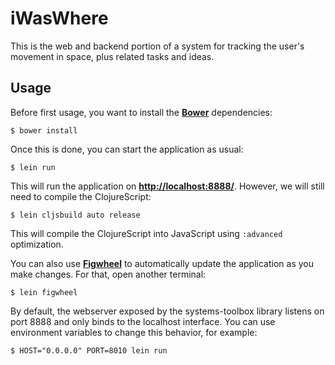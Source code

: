 # iWasWhere

This is the web and backend portion of a system for tracking the user's movement in space, plus related tasks and ideas.

## Usage

Before first usage, you want to install the **[Bower](http://bower.io)** dependencies:

    $ bower install

Once this is done, you can start the application as usual:

    $ lein run

This will run the application on **[http://localhost:8888/](http://localhost:8888/)**. However, we will still need to compile the ClojureScript:

    $ lein cljsbuild auto release

This will compile the ClojureScript into JavaScript using `:advanced` optimization.

You can also use **[Figwheel](https://github.com/bhauman/lein-figwheel)** to automatically update the application as you make changes. For that, open another terminal:

    $ lein figwheel

By default, the webserver exposed by the systems-toolbox library listens on port 8888 and only binds to the localhost interface. You can use environment variables to change this behavior, for example:

    $ HOST="0.0.0.0" PORT=8010 lein run

